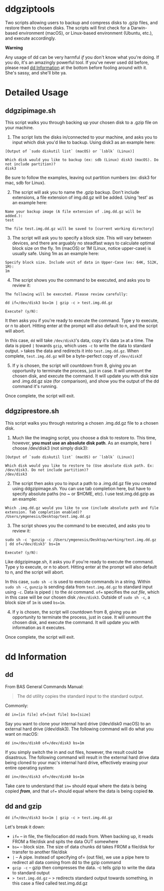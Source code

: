 # ddgziptools
Two scripts allowing users to backup and compress disks to .gzip files, and restore them to chosen disks. The scripts will first check for a Darwin-based environment (macOS), or Linux-based environment (Ubuntu, etc.), and execute accordingly.

**Warning**

Any usage of dd can be very harmful *if* you don't know what you're doing. If you do, it's an amazingly powerful tool. If you've never used dd before, please read [dd Information](https://github.com/ymgenesis/ddgziptools#dd-information) at the bottom before fooling around with it. She's sassy, and she'll bite ya.

# Detailed Usage

## ddgzipimage.sh

This script walks you through backing up your chosen disk to a .gzip file on your machine.

1. The script lists the disks in/connected to your machine, and asks you to input which disk you'd like to backup. Using disk3 as an example here:

```
[Output of `sudo diskutil list` (macOS) or `lsblk` (Linux)]

Which disk would you like to backup (ex: sdb (Linux) disk3 (macOS). Do not include partition)?
disk3
```

Be sure to follow the examples, leaving out partition numbers (ex: disk3 for mac, sdb for Linux).

2. The script will ask you to name the .gzip backup. Don't include extensions, a file extension of img.dd.gz will be added. Using 'test' as an example here:

```
Name your backup image (A file extension of .img.dd.gz will be added.):
test

The file test.img.dd.gz will be saved to [current working directory]
```

3. The script will ask you to specify a block size. This will vary between devices, and there are arguably no steadfast ways to calculate optimal block size on the fly. 1m (macOS) or 1M (Linux, notice upper-case) is usually safe. Using 1m as an example here:

```
Specify block size. Include unit of data in Upper-Case (ex: 64K, 512K, 1M):
1m
```

4. The script shows you the command to be executed, and asks you to review it:

```
The following will be executed. Please review carefully:

dd if=/dev/disk3 bs=1m | gzip -c > test.img.dd.gz

Execute? (y/N):
```

It then asks you if you're ready to execute the command. Type y to execute, or n to abort. Hitting enter at the prompt will also default to n, and the script will abort.

In this case, `dd` will take `/dev/disk3`'s data, copy it's data `1m` at a time. The data is piped `|` towards `gzip`, which uses `-c` to write the data to standard output. `>` takes the data and redirects it into `test.img.dd.gz`. When complete, `test.img.dd.gz` will be a byte-perfect copy of `/dev/disk3`!

5. If y is chosen, the script will countdown from 8, giving you an opportunity to terminate the process, just in case. It will unmount the chosen disk, and execute the command. It will update you with disk size and .img.dd.gz size (for comparison), and show you the output of the dd command it's running.

Once complete, the script will exit.

## ddgziprestore.sh
This script walks you through restoring a chosen .img.dd.gz file to a chosen disk.

1. Much like the imaging script, you choose a disk to restore to. This time, however, **you must use an absolute disk path**. As an example, here I choose /dev/disk3 (not simply disk3):

```
[Output of `sudo diskutil list` (macOS) or `lsblk` (Linux)]

Which disk would you like to restore to (Use absolute disk path. Ex: /dev/disk3. Do not include partition)?
/dev/disk3
```

2. The script then asks you to input a path to a .img.dd.gz file you created using ddgzipimage.sh. You can use tab completion here, but have to specify absolute paths (no ~ or $HOME, etc). I use test.img.dd.gzip as an example:

```
Which .img.dd.gz would you like to use (include absolute path and file extension. Tab completion enabled)?
/Users/ymgenesis/Desktop/test.img.dd.gz
```

3. The script shows you the command to be executed, and asks you to review it:

```
sudo sh -c 'gunzip -c /Users/ymgenesis/Desktop/working/test.img.dd.gz | dd of=/dev/disk3' bs=1m

Execute? (y/N):
```

Like ddgzipimage.sh, it asks you if you're ready to execute the command. Type y to execute, or n to abort. Hitting enter at the prompt will also default to n, and the script will abort.

In this case, `sudo sh -c` is used to execute commands in a string. Within `sudo sh -c`, `gunzip` is sending data from `test.img.dd.gz` to standard input using `-c`. Data is piped `|` to the `dd` command. `of=` specifies the *out file*, which in this case will be our chosen disk `/dev/disk3`. Outside of `sudo sh -c`, a block size of `1m` is used `bs=1m`. 

4. If y is chosen, the script will countdown from 8, giving you an opportunity to terminate the process, just in case. It will unmount the chosen disk, and execute the command. It will update you with information as it executes.

Once complete, the script will exit.

# dd Information

## dd 

From BAS General Commands Manual:

>The dd utility copies the standard input to the standard output.

Commonly:

`dd in=[in file] of=[out file] bs=[size]`

Say you want to clone your internal hard drive (/dev/disk0 macOS) to an external hard drive (/dev/disk3). The following command will do what you want on macOS:

`dd in=/dev/disk0 of=/dev/disk3 bs=1m`

If you simply switch the in and out files, however, the result could be disastrous. The following command will result in the external hard drive data being cloned to your mac's internal hard drive, effectively erasing your entire operating system:

`dd in=/dev/disk3 of=/dev/disk0 bs=1m`

Take care to understand that `in=` should equal where the data is being copied ***from***, and that `of=` should equal where the data is being copied ***to***. 

## dd and gzip
`dd if=/dev/disk3 bs=1m | gzip -c > test.img.dd.gz`

Let's break it down:

- `if=` – in file, the file/location dd reads from. When backing up, it reads FROM a file/disk and spits the data OUT somewhere
- `bs=` – block size. The size of data chunks dd takes FROM a file/disk for transfer to another file/disk
- `|` – A pipe. Instead of specifying of= (out file), we use a pipe here to redirect all data coming from dd to the gzip command
- `gzip -c` – gzip then compresses the data. -c tells gzip to write the data to standard output
- `> test.img.dd.gz` – \> redirects standard output towards something, in this case a filed called test.img.dd.gz
